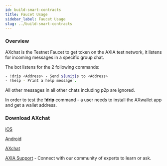 ```yaml
---
id: build-smart-contracts
title: Faucet Usage
sidebar_label: Faucet Usage
slug: ../build-smart-contracts
---
```



### Overview
AXchat is the Testnet Faucet to get token on the AXIA test network, it listens for incoming messages in a specific group chat.

The bot listens for the 2 following commands:
```bash
- !drip <Address> - Send ${unit}s to <Address>
- !help - Print a help message`.
```
All other messages in all other chats including p2p are ignored.

In order to test the **!drip** command - a user needs to install the AXwallet app and get a wallet address. 

### Download AXchat

[iOS](https://apps.apple.com/us/app/axchat/id1488557383)

[Android](https://play.google.com/store/apps/details?id=com.axia&hl=en_IN&gl=US)

[AXchat](https://axchat.io/login)




[AXIA Support](https://discord.gg/ebjsN9ByMb) - Connect with our community of experts to learn or ask.
